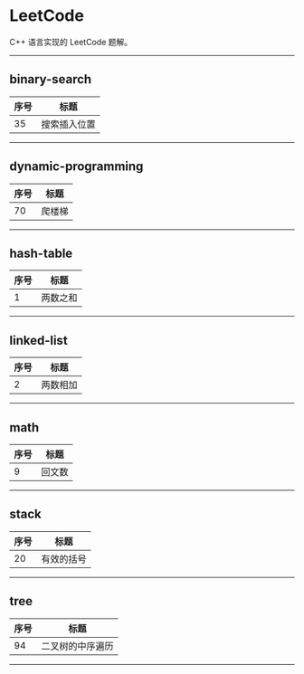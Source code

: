 # LeetCode

C++ 语言实现的 LeetCode 题解。

---

## binary-search

| 序号 | 标题         |
| ---- | ------------ |
| 35   | 搜索插入位置 |

---

## dynamic-programming

| 序号 | 标题   |
| ---- | ------ |
| 70   | 爬楼梯 |

---

## hash-table

| 序号 | 标题     |
| ---- | -------- |
| 1    | 两数之和 |

---

## linked-list

| 序号 | 标题     |
| ---- | -------- |
| 2    | 两数相加 |

---

## math

| 序号 | 标题   |
| ---- | ------ |
| 9    | 回文数 |

---

## stack

| 序号 | 标题       |
| ---- | ---------- |
| 20   | 有效的括号 |

---

## tree

| 序号 | 标题             |
| ---- | ---------------- |
| 94   | 二叉树的中序遍历 |

---
